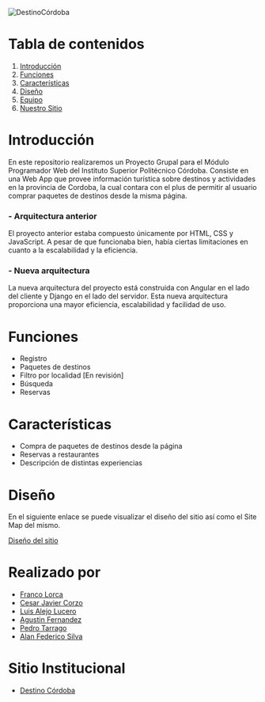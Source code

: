 ![DestinoCórdoba](https://user-images.githubusercontent.com/66887467/192067295-74af5a0b-dd7b-4016-a2da-b00295895b3f.png)
# Tabla de contenidos
1. [Introducción](#Introducción)
2. [Funciones](#funciones)
3. [Características](#características)
4. [Diseño](#diseño)
5. [Equipo](#realizado-por)
6. [Nuestro Sitio](#sitio-institucional)


# Introducción
En este repositorio realizaremos un Proyecto Grupal para el Módulo Programador Web del Instituto Superior Politécnico Córdoba. Consiste en una Web App que provee información turística sobre destinos y actividades en la provincia de Cordoba, la cual contara con el plus de permitir al usuario comprar paquetes de destinos desde la misma página.

### - Arquitectura anterior
El proyecto anterior estaba compuesto únicamente por HTML, CSS y JavaScript. A pesar de que funcionaba bien, había ciertas limitaciones en cuanto a la escalabilidad y la eficiencia.

### - Nueva arquitectura
La nueva arquitectura del proyecto está construida con Angular en el lado del cliente y Django en el lado del servidor. Esta nueva arquitectura proporciona una mayor eficiencia, escalabilidad y facilidad de uso.




# Funciones

* Registro
* Paquetes de destinos
* Filtro por localidad [En revisión]
* Búsqueda
* Reservas

# Características

* Compra de paquetes de destinos desde la página
* Reservas a restaurantes
* Descripción de distintas experiencias

# Diseño

En el siguiente enlace se puede visualizar el diseño del sitio así como el Site Map del mismo.

[Diseño del sitio](https://www.figma.com/file/jkY5AN9kUPrdyCY1OtwwUd/Dise%C3%B1o)

# Realizado por
* [Franco Lorca](https://github.com/FrancoGL)
* [Cesar Javier Corzo](https://github.com/javiercorzo37)
* [Luis Alejo Lucero](https://github.com/Alejo11Lucero)
* [Agustin Fernandez](https://github.com/cheaguz)
* [Pedro Tarrago](https://github.com/pepi1100)
* [Alan Federico Silva](https://github.com/federico42o/)

# Sitio Institucional

* [Destino Córdoba](https://github.com/FrancoGL/ISPC-FullStack)
